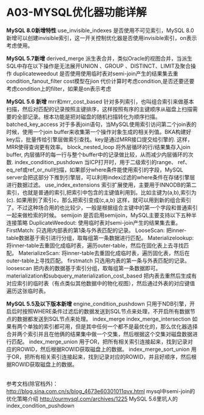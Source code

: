  # A03-MYSQL优化器功能详解

**MySQL 8.0新增特性**
use_invisible_indexes
	是否使用不可见索引，MySQL 8.0新增可以创建invisible索引，这一开关控制优化器是否使用invisible索引，on表示考虑使用。

**MySQL 5.7新增**
derived_merge
	派生表合并，类似Oracle的视图合并，当派生SQL中存在以下操作是无法展开UNION 、GROUP 、DISTINCT、LIMIT及聚合操作
duplicateweedout
	是否使用使用临时表对semi-join产生的结果集去重
condition_fanout_filter	
	cost模型在jion 代价计算时考虑condition,是否还要还要考虑condition上的filter，如果是on表示考虑
	
**MySQL 5.6 新增**
mrr和mrr_cost_based
       针对多列索引，也叫组合索引来做基本扫描，然后对匹配的记录按照主键排序，这样按照有序的主键顺序从磁盘上扫描需要的全部记录。根本功能是把对磁盘的随机扫描转化为顺序扫描。
batched_key_access
	对于多表join语句，当MySQL使用索引访问第二个join表的时候，使用一个join buffer来收集第一个操作对象生成的相关列值。BKA构建好key后，批量传给引擎层做索引查找。key是通过MRR接口提交给引擎的. 这样，MRR使得查询更有效率。
block_nested_loop
	将外层循环的行/结果集存入join buffer, 内层循环的每一行与整个buffer中的记录做比较，从而减少内层循环的次数.
index_condition_pushdown
	当ICP打开时，用于二级索引的range、 ref、 eq_ref或ref_or_null扫描，如果部分where条件能使用索引的字段，MySQL server会把这部分下推到引擎层，可以利用index过滤的where条件在存储引擎层进行数据过滤。
use_index_extensions
	索引扩展使用，主要用于INNODB的第二索引，也就是普通的索引,把索引中包含的主键值利用到。比如主键为(a,b),索引为(c). 如果用到了索引c，那么把索引变成(c,a,b) 这样，就可以用到新的组合索引了。不过这种场合用的也比较少，一般是根据组合主键中的第一个字段和普通索引一起来做检索的时候。
semijoin
	是否启用semijoin，MySQL主要支持以下五种半连接策略
		DuplicateWeedout: 使用临时表对semi-join产生的结果集去重。
		FirstMatch: 只选用内部表的第1条与外表匹配的记录。
		LooseScan: 把inner-table数据基于索引进行分组，取每组第一条数据进行匹配。
		Materializelookup: 将inner-table去重固化成临时表，遍历outer-table，然后在固化表上去寻找匹配。
		MaterializeScan: 将inner-table去重固化成临时表，遍历固化表，然后在outer-table上寻找匹配。
firstmatch
	只选用内表的第一条与外表匹配的记录。
loosescan
	把内表的数据基于索引分组，取每组第一条数据即可。
materialization和subquery_materialization_cost_based
	把内表去重然后生成有对应索引的临时表（有点类似其他数据中的物化视图），然后通过外表的对应键值遍历这张临时表。

**MySQL 5.5及以下版本新增**
engine_condition_pushdown 
	只用于NDB引擎，开启后时按照WHERE条件过滤后的数据发送到SQL节点来处理，不开启所有数据节点的数据都发送到SQL节点来处理。
index_merge 
	index_merge_intersection
		如果有两个单独的索引都可用，但是其中任何一个都不是最优化的，那么优化器选择合并两个索引并且在他俩的结果集中做一个交集，然后根据这个交集对磁盘数据进行匹配。
	index_merge_union
		用于OR，把所有相关索引连接起来，找到记录对应的ROWID，然后根据ROWID获取磁盘上的数据。
	index_merge_sort_union
		用于OR，把所有相关索引连接起来，找到记录对应的ROWID，并且好顺序，然后根据ROWID获取磁盘上的数据。


​		
参考文档(除官档外)：	
http://blog.sina.com.cn/s/blog_4673e60301011qvx.html  mysql中semi-join的优化策略介绍
http://ourmysql.com/archives/1225   MySQL 5.6里坑人的index_condition_pushdown  